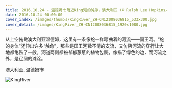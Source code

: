 ```yaml
---
title: 2016.10.24 - 温德姆市附近King河的滩涂，澳大利亚 (© Ralph Lee Hopkins/Offset)
date: 2016.10.24 00:00:00
cover_index: /images/thumbs/KingRiver_ZH-CN12008036815_533x300.jpg
cover_detail: /images/KingRiver_ZH-CN12008036815_1920x1080.jpg
---
```


从上空俯瞰澳大利亚温德姆，这里有一条像蛇一样弯曲着的河流——国王河。“蛇的身体”还伸出许多“触角”，那些是国王河数不清的支流，又仿佛河流的穿行让大地都龟裂了一般。河道两侧都被郁郁葱葱的植物包裹，像描了绿色的边，而河流之外，是辽阔的滩涂。

澳大利亚, 温德姆市

![KingRiver](/images/KingRiver_ZH-CN12008036815_1920x1080.jpg)

